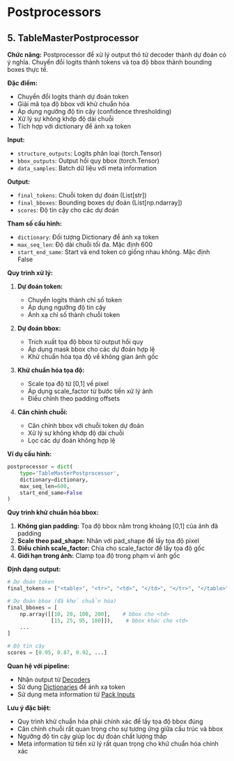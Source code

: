
# Postprocessors

## 5. TableMasterPostprocessor

**Chức năng:** Postprocessor để xử lý output thô từ decoder thành dự đoán có ý nghĩa. Chuyển đổi logits thành tokens và tọa độ bbox thành bounding boxes thực tế.

**Đặc điểm:**
- Chuyển đổi logits thành dự đoán token
- Giải mã tọa độ bbox với khử chuẩn hóa
- Áp dụng ngưỡng độ tin cậy (confidence thresholding)
- Xử lý sự không khớp độ dài chuỗi
- Tích hợp với dictionary để ánh xạ token

**Input:**
- `structure_outputs`: Logits phân loại (torch.Tensor)
- `bbox_outputs`: Output hồi quy bbox (torch.Tensor)
- `data_samples`: Batch dữ liệu với meta information

**Output:**
- `final_tokens`: Chuỗi token dự đoán (List[str])
- `final_bboxes`: Bounding boxes dự đoán (List[np.ndarray])
- `scores`: Độ tin cậy cho các dự đoán

**Tham số cấu hình:**
- `dictionary`: Đối tượng Dictionary để ánh xạ token
- `max_seq_len`: Độ dài chuỗi tối đa. Mặc định 600
- `start_end_same`: Start và end token có giống nhau không. Mặc định False

**Quy trình xử lý:**

1. **Dự đoán token:**
   - Chuyển logits thành chỉ số token
   - Áp dụng ngưỡng độ tin cậy
   - Ánh xạ chỉ số thành chuỗi token

2. **Dự đoán bbox:**
   - Trích xuất tọa độ bbox từ output hồi quy
   - Áp dụng mask bbox cho các dự đoán hợp lệ
   - Khử chuẩn hóa tọa độ về không gian ảnh gốc

3. **Khử chuẩn hóa tọa độ:**
   - Scale tọa độ từ [0,1] về pixel
   - Áp dụng scale_factor từ bước tiền xử lý ảnh
   - Điều chỉnh theo padding offsets

4. **Căn chỉnh chuỗi:**
   - Căn chỉnh bbox với chuỗi token dự đoán
   - Xử lý sự không khớp độ dài chuỗi
   - Lọc các dự đoán không hợp lệ

**Ví dụ cấu hình:**
```python
postprocessor = dict(
    type='TableMasterPostprocessor',
    dictionary=dictionary,
    max_seq_len=600,
    start_end_same=False
)
```

**Quy trình khử chuẩn hóa bbox:**
1. **Không gian padding:** Tọa độ bbox nằm trong khoảng [0,1] của ảnh đã padding
2. **Scale theo pad_shape:** Nhân với pad_shape để lấy tọa độ pixel
3. **Điều chỉnh scale_factor:** Chia cho scale_factor để lấy tọa độ gốc
4. **Giới hạn trong ảnh:** Clamp tọa độ trong phạm vi ảnh gốc

**Định dạng output:**
```python
# Dự đoán token
final_tokens = ["<table>", "<tr>", "<td>", "</td>", "</tr>", "</table>"]

# Dự đoán bbox (đã khử chuẩn hóa)
final_bboxes = [
    np.array([[10, 20, 100, 200],    # bbox cho <td>
              [15, 25, 95, 180]]),    # bbox khác cho <td>
    ...
]

# Độ tin cậy
scores = [0.95, 0.87, 0.92, ...]
```

**Quan hệ với pipeline:**
- Nhận output từ [Decoders](../decoders/README.md)
- Sử dụng [Dictionaries](../dictionaries/README.md) để ánh xạ token
- Sử dụng meta information từ [Pack Inputs](../../datasets/transforms/pack_inputs/README.md)

**Lưu ý đặc biệt:**
- Quy trình khử chuẩn hóa phải chính xác để lấy tọa độ bbox đúng
- Căn chỉnh chuỗi rất quan trọng cho sự tương ứng giữa cấu trúc và bbox
- Ngưỡng độ tin cậy giúp lọc dự đoán chất lượng thấp
- Meta information từ tiền xử lý rất quan trọng cho khử chuẩn hóa chính xác
